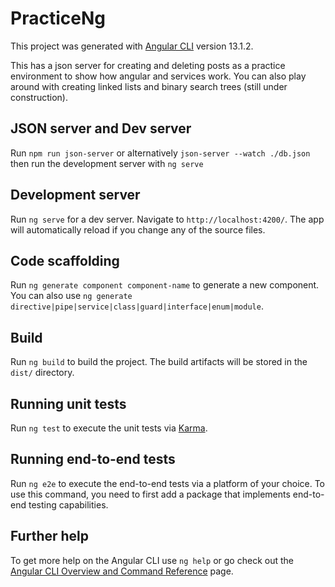 # PracticeNg

This project was generated with [Angular CLI](https://github.com/angular/angular-cli) version 13.1.2.

This has a json server for creating and deleting posts as a practice environment to show how angular and services work.
You can also play around with creating linked lists and binary search trees (still under construction).

## JSON server and Dev server
Run `npm run json-server` or alternatively `json-server --watch ./db.json`
then run the development server with `ng serve`

## Development server

Run `ng serve` for a dev server. Navigate to `http://localhost:4200/`. The app will automatically reload if you change any of the source files.

## Code scaffolding

Run `ng generate component component-name` to generate a new component. You can also use `ng generate directive|pipe|service|class|guard|interface|enum|module`.

## Build

Run `ng build` to build the project. The build artifacts will be stored in the `dist/` directory.

## Running unit tests

Run `ng test` to execute the unit tests via [Karma](https://karma-runner.github.io).

## Running end-to-end tests

Run `ng e2e` to execute the end-to-end tests via a platform of your choice. To use this command, you need to first add a package that implements end-to-end testing capabilities.

## Further help

To get more help on the Angular CLI use `ng help` or go check out the [Angular CLI Overview and Command Reference](https://angular.io/cli) page.
